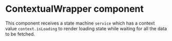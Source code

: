 # ContextualWrapper component

This component receives a state machine `service` which has a context value `context.isLoading` to render loading state while waiting for all the data to be fetched.